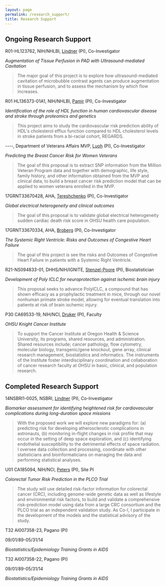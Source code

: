 ```yaml
---
layout: page
permalink: /research_support/
title: Research Support
---
```



## Ongoing Research Support


R01-HL123762, NIH/NHLBI, [Lindner](https://www.ohsu.edu/people/jonathanlindner/46a15e53d09f45ee9ce4da620c3dd61a) (PI), Co-Investigator 

*Augmentation of Tissue Perfusion in PAD with Ultrasound-mediated
Cavitation*

> The major goal of this project is to explore how ultrasound-mediated
cavitation of microbubble contrast agents can produce augmentation in
tissue perfusion, and to assess the mechanism by which flow increases.


R01 HL136373-01A1, NIH/NHLBI, [Pamir](http://www.ohsu.edu/blogs/researchnews/2016/07/14/whos-new-at-ohsu-nathalie-pamir-ph-d/) (PI), Co-Investigator

*Identification of the role of HDL function in human cardiovascular disease and stroke through proteomics and genetics*

> This project aims to study the cardiovascular risk prediction ability of HDL's cholesterol efflux function compared 
to HDL cholesterol levels in stroke patients from a bi-racial cohort, REGARDS.

----, Department of Veterans Affairs MVP, [Luoh](https://www.ohsu.edu/providers/shiuhwen-luoh/3781760CCD9941D69B4E81AD6D846364) (PI), Co-Investigator

*Predicting the Breast Cancer Risk for Women Veterans*

> The goal of this proposal is to extract SNP information from the Million Veteran Program data and 
together with demographic, life style, family history, and other information obtained from the MVP and 
clinical data, to build a breast cancer risk prediction model that can be applied to women veterans enrolled in the MVP.

17GRNT33670428,  AHA, [Tereshchenko](http://www.ohsu.edu/xd/health/services/heart-vascular/research-training/research-programs/tereshchenko.cfm) (PI), Co-Investigator

*Global electrical heterogeneity and clinical outcomes*

>The goal of this proposal is to validate global electrical heterogeneity sudden cardiac 
death risk score in OHSU health care population.


17GRNT33670334,  AHA, [Broberg](https://www.ohsu.edu/people/craig-s-broberg/56706C6FED3A40D18AAB203D872671EE) (PI), Co-Investigator

*The Systemic Right Ventricle: Risks and Outcomes of Congestive Heart Failure*

>The goal of this project is see the risks and Outcomes of Congestive Heart 
Failure in patients with a Systemic Right Ventricle.

R21-NS094833-01, DHHS/NIH/IGNITE, [Stenzel-Poore](https://www.ohsu.edu/xd/education/schools/school-of-medicine/departments/basic-science-departments/molecular-microbiology-and-immunology/labs/stenzel-poore-lab/index.cfm) (PI), Biostatistician

*Development of Poly ICLC for neuroprotection against ischemic brain
injury*

>This proposal seeks to advance PolyICLC, a compound that has shown
efficacy as a prophylactic treatment in mice, through our novel nonhuman
primate stroke model, allowing for eventual translation into patients at
risk of brain ischemic injury.

P30 CA69533-19, NIH/NCI, [Druker](http://www.ohsu.edu/xd/health/services/cancer/about-us/druker/) (PI), Faculty

*OHSU Knight Cancer Institute*

>To support the Cancer Institute at Oregon Health & Science University,
its programs, shared resources, and administration. Shared resources
include; cancer pathology, flow cytometry, molecular biology,
transgenic/gene knockout, gene array, clinical research management,
biostatistics and informatics. The instruments of the Institute foster
interdisciplinary coordination and collaboration of cancer research
faculty at OHSU in basic, clinical, and population research.



## Completed Research Support

14NSBRI1-0025, NSBRI, [Lindner](https://www.ohsu.edu/people/jonathanlindner/46a15e53d09f45ee9ce4da620c3dd61a) (PI), Co-Investigator

*Biomarker assessment for identifying heightened risk for cardiovascular
complications during long-duration space missions*

>With the proposed work we will explore new paradigms for: (a) predicting
risk for developing atherosclerotic complications in astronauts, (b)
monitoring in-flight changes in risk profile that may occur in the
setting of deep space exploration, and (c) identifying endothelial
susceptibility to the detrimental effects of space radiation. I oversee
data collection and processing, coordinate with other statisticians and
bioinformaticians on managing the data and performing statistical
analyses.


U01 CA185094, NIH/NCI, [Peters](https://www.fredhutch.org/en/labs/profiles/peters-ulrike.html) (PI), Site PI

*Colorectal Tumor Risk Prediction in the PLCO Trial*

>The study will use detailed risk-factor information for colorectal
cancer (CRC), including genome-wide genetic data as well as lifestyle
and environmental risk factors, to build and validate a comprehensive
risk-prediction model using data from a large CRC consortium and the
PLCO trial as an independent validation study. As Co-I, I participate in
the development of the models and the statistical advisory of the study.

T32 AI007358-23, Pagano (PI) 

09/01/89-05/31/14

*Biostatistics/Epidemiology Training Grants in AIDS*

T32 AI007358-22, Pagano (PI) 

09/01/89-05/31/14

*Biostatistics/Epidemiology Training Grants in AIDS*
